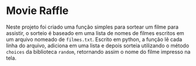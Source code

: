 # Movie Raffle

Neste projeto foi criado uma função simples para sortear um filme para assistir, o sorteio é 
baseado em uma lista de nomes de filmes escritos em um arquivo nomeado de `filmes.txt`.
Escrito em python, a função lê cada linha do arquivo, adiciona em uma lista e depois sorteia 
utilizando o método `choices` da biblioteca `random`, retornando assim o nome do filme impresso na tela.
